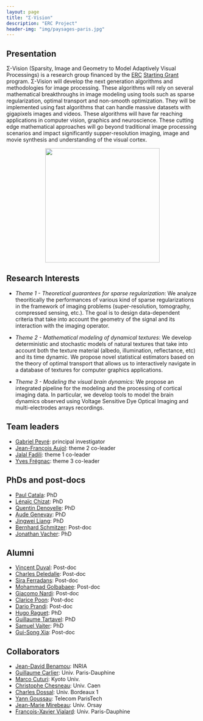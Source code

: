 ```yaml
---
layout: page
title: "Σ-Vision"
description: "ERC Project"
header-img: "img/paysages-paris.jpg"
---
```



Presentation
-------------------
Σ-Vision (Sparsity, Image and Geometry to Model Adaptively Visual Processings) is a research group financed by the [ERC](http://erc.europa.eu/) [Starting Grant](http://erc.europa.eu/starting-grants) program. Σ-Vision will develop the next generation algorithms and methodologies for image processing. These algorithms will rely on several mathematical breakthroughs in image modeling using tools such as sparse regularization, optimal transport and non-smooth optimization. They will be implemented using fast algorithms that can handle massive datasets with gigapixels images and videos. These algorithms will have far reaching applications in computer vision, graphics and neuroscience. These cutting edge mathematical approaches will go beyond traditional image processing scenarios and impact significantly supper-resolution imaging, image and movie synthesis and understanding of the visual cortex.

<div align="middle">
<img src="../img/sigma-vision-logo-small.jpg" width="300" align="middle"/>
</div>

Research Interests
-------------------

* _Theme 1 - Theoretical guarantees for sparse regularization_: We analyze theoritically the performances of various kind of sparse regularizations in the framework of imaging problems (super-resolution, tomography, compressed sensing, etc.). The goal is to design data-dependent criteria that take into account the geometry of the signal and its interaction with the imaging operator.

* _Theme 2 - Mathematical modeling of dynamical textures_: We develop deterministic and stochastic models of natural textures that take into account both the texture material (albedo, illumination, reflectance, etc) and its time dynamic. We propose novel statistical estimators based on the theory of optimal transport that allows us to interactively navigate in a database of textures for computer graphics applications.

* _Theme 3 - Modeling the visual brain dynamics_: We propose an integrated pipeline for the modeling and the processing of cortical imaging data. In particular, we develop tools to model the brain dynamics observed using Voltage Sensitive Dye Optical Imaging and multi-electrodes arrays recordings.


Team leaders
-------------------

* [Gabriel Peyré](http://www.ceremade.dauphine.fr/~peyre/): principal investigator
* [Jean-François Aujol](http://www.math.u-bordeaux1.fr/~jaujol/): theme 2 co-leader
* [Jalal Fadili](http://www.greyc.ensicaen.fr/~jfadili/): theme 1 co-leader
* [Yves Frégnac](http://www.unic.cnrs-gif.fr/people/Yves_Fr%C3%A9gnac/): theme 3 co-leader

PhDs and post-docs
-------------------

* [Paul Catala](https://www.ceremade.dauphine.fr/): PhD
* [Lénaïc Chizat](http://lchizat.github.io/): PhD
* [Quentin Denoyelle](https://www.ceremade.dauphine.fr/~denoyelle/): PhD
* [Aude Genevay](https://www.ceremade.dauphine.fr/~genevay/): PhD
* [Jingwei Liang](https://www.greyc.fr/user/400): PhD
* [Bernhard Schmitzer](https://www.ceremade.dauphine.fr/~schmitzer/): Post-doc
* [Jonathan Vacher](https://www.ceremade.dauphine.fr/~vacher/): PhD

Alumni
-------------------

* [Vincent Duval](https://www.ceremade.dauphine.fr/~vduval/): Post-doc
* [Charles Deledalle](http://www.ceremade.dauphine.fr/~deledall/): Post-doc
* [Sira Ferradans](http://www.gpi.upf.edu/static/sira/Sira_Ferradans/Me.html): Post-doc
* [Mohammad Golbabaee](http://people.epfl.ch/mohammad.golbabaei/): Post-doc
* [Giacomo Nardi](http://www.ceremade.dauphine.fr/~nardi/): Post-doc
* [Clarice Poon](http://www.damtp.cam.ac.uk/user/cmhsp2/): Post-doc
* [Dario Prandi](http://darioprandi.com/): Post-doc
* [Hugo Raguet](http://www.ceremade.dauphine.fr/~raguet/): PhD
* [Guillaume Tartavel](http://perso.telecom-paristech.fr/~tartavel/): PhD
* [Samuel Vaiter](http://www.ceremade.dauphine.fr/~vaiter/): PhD
* [Gui-Song Xia](http://perso.telecom-paristech.fr/~xia/): Post-doc

Collaborators
-------------------

* [Jean-David Benamou](https://who.rocq.inria.fr/Jean-David.Benamou/): INRIA
* [Guillaume Carlier](https://www.ceremade.dauphine.fr/~carlier/): Univ. Paris-Dauphine
* [Marco Cuturi](http://www.iip.ist.i.kyoto-u.ac.jp/member/cuturi/): Kyoto Univ.
* [Christophe Chesneau](http://www.math.unicaen.fr/~chesneau/): Univ. Caen
* [Charles Dossal](http://www.math.u-bordeaux.fr/~dossal/): Univ. Bordeaux 1
* [Yann Goussau](http://perso.telecom-paristech.fr/~gousseau/): Telecom ParisTech
* [Jean-Marie Mirebeau](https://www.ceremade.dauphine.fr/~mirebeau/Page_de_Jean-Marie_Mirebeau/Main_page.html): Univ. Orsay
* [François-Xavier Vialard](https://www.ceremade.dauphine.fr/~vialard/): Univ. Paris-Dauphine
